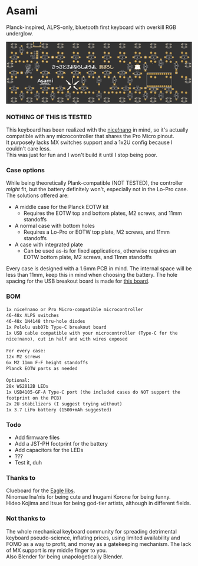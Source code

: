 # Asami
Planck-inspired, ALPS-only, bluetooth first keyboard with overkill RGB underglow.

![](pcb_image.png)

### NOTHING OF THIS IS TESTED

This keyboard has been realized with the [nice!nano](https://nicekeyboards.com/nice-nano) in mind, so it's 
actually compatible with any microcontroller that shares the Pro Micro pinout.  
It purposely lacks MX switches support and a 1x2U config because I couldn't care less.  
This was just for fun and I won't build it until I stop being poor.  

### Case options
While being theoretically Plank-compatible (NOT TESTED), the controller *might* fit, but the battery definitely 
won't, especially not in the Lo-Pro case. The solutions offered are:
+ A middle case for the Planck EOTW kit
	+ Requires the EOTW top and bottom plates, M2 screws, and 11mm standoffs
+ A normal case with bottom holes
	+ Requires a Lo-Pro or EOTW top plate, M2 screws, and 11mm standoffs
+ A case with integrated plate
	+ Can be used as-is for fixed applications, otherwise requires an EOTW bottom plate, M2 screws, and 11mm standoffs

Every case is designed with a 1.6mm PCB in mind. The internal space will be less than 11mm, keep this in mind when
choosing the battery. The hole spacing for the USB breakout board is made for [this board](https://shop.pimoroni.com/products/usb-2-0-type-c-connector-breakout-board-usb07b).

### BOM
```
1x nice!nano or Pro Micro-compatible microcontroller
46-48x ALPS switches
46-48x 1N4148 thru-hole diodes
1x Pololu usb07b Type-C breakout board
1x USB cable compatible with your microcontroller (Type-C for the nice!nano), cut in half and with wires exposed

For every case:
12x M2 screws
6x M2 11mm F-F height standoffs
Planck EOTW parts as needed

Optional:
28x WS2812B LEDs
1x USB4105-GF-A Type-C port (the included cases do NOT support the footprint on the PCB)
2x 2U stabilizers (I suggest trying without)
1x 3.7 LiPo battery (1500+mAh suggested)
```

### Todo
+ Add firmware files
+ Add a JST-PH footprint for the battery
+ Add capacitors for the LEDs
+ ???
+ Test it, duh

### Thanks to
Clueboard for the [Eagle libs](https://github.com/clueboard/eagle_libs).  
Ninomae Ina'nis for being cute and Inugami Korone for being funny.  
Hideo Kojima and Itsue for being god-tier artists, although in different fields.  

### Not thanks to
The whole mechanical keyboard community for spreading detrimental keyboard pseudo-science, inflating prices, 
using limited availability and FOMO as a way to profit, and money as a gatekeeping mechanism. The lack of 
MX support is my middle finger to you.  
Also Blender for being unapologetically Blender.  
